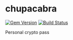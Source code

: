 chupacabra
==========

[![Gem Version](https://badge.fury.io/rb/chupacabra.png)](http://badge.fury.io/rb/chupacabra)
[![Build Status](https://travis-ci.org/dawid-sklodowski/chupacabra.png)](https://travis-ci.org/dawid-sklodowski/chupacabra)

Personal crypto pass 
